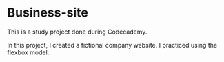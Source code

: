 # Business-site

This is a study project done during Codecademy.

In this project, I created a fictional company website. I practiced using the flexbox model.
